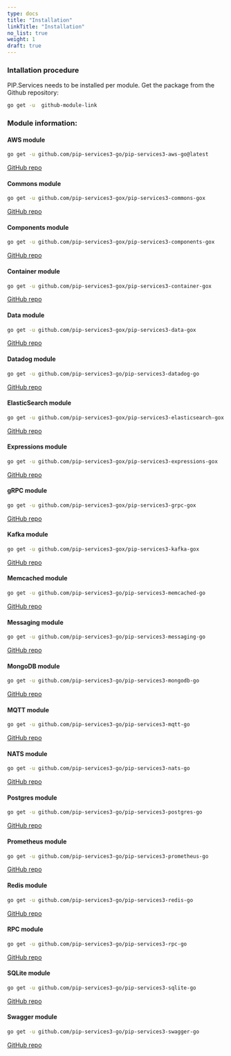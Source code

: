 ```yaml
---
type: docs
title: "Installation"
linkTitle: "Installation" 
no_list: true
weight: 1
draft: true
---
```


### Intallation procedure

PIP.Services needs to be installed per module. Get the package from the Github repository:

```bash
go get -u  github-module-link
```


### Module information:


#### AWS module

```bash
go get -u github.com/pip-services3-go/pip-services3-aws-go@latest
```
[GitHub repo](https://github.com/pip-services3-go/pip-services3-aws-go)

#### Commons module

```bash
go get -u github.com/pip-services3-gox/pip-services3-commons-gox
```
[GitHub repo](https://github.com/pip-services3-gox/pip-services3-commons-gox)

#### Components module 
```bash
go get -u github.com/pip-services3-gox/pip-services3-components-gox
```
[GitHub repo](https://github.com/pip-services3-gox/pip-services3-components-gox)

#### Container module
```bash
go get -u github.com/pip-services3-gox/pip-services3-container-gox
```
[GitHub repo](https://github.com/pip-services3-gox/pip-services3-container-gox)

#### Data module
```bash
go get -u github.com/pip-services3-gox/pip-services3-data-gox
```
[GitHub repo](https://github.com/pip-services3-gox/pip-services3-data-gox)

#### Datadog module
```bash
go get -u github.com/pip-services3-go/pip-services3-datadog-go
```
[GitHub repo](https://github.com/pip-services3-go/pip-services3-datadog-go)

#### ElasticSearch module
```bash
go get -u github.com/pip-services3-gox/pip-services3-elasticsearch-gox
```
[GitHub repo](https://github.com/pip-services3-gox/pip-services3-elasticsearch-gox)

#### Expressions module
```bash
go get -u github.com/pip-services3-gox/pip-services3-expressions-gox
```
[GitHub repo](https://github.com/pip-services3-gox/pip-services3-expressions-gox)

#### gRPC module
```bash
go get -u github.com/pip-services3-gox/pip-services3-grpc-gox
```
[GitHub repo](https://github.com/pip-services3-gox/pip-services3-grpc-gox)

#### Kafka module
```bash
go get -u github.com/pip-services3-gox/pip-services3-kafka-gox
```
[GitHub repo](https://github.com/pip-services3-gox/pip-services3-kafka-gox)

#### Memcached module
```bash
go get -u github.com/pip-services3-go/pip-services3-memcached-go
```
[GitHub repo](https://github.com/pip-services3-go/pip-services3-memcached-go)

#### Messaging module
```bash
go get -u github.com/pip-services3-go/pip-services3-messaging-go
```
[GitHub repo](https://github.com/pip-services3-go/pip-services3-messaging-go)

#### MongoDB module
```bash
go get -u github.com/pip-services3-go/pip-services3-mongodb-go
```
[GitHub repo](https://github.com/pip-services3-go/pip-services3-mongodb-go)

#### MQTT module
```bash
go get -u github.com/pip-services3-go/pip-services3-mqtt-go
```
[GitHub repo](https://github.com/pip-services3-go/pip-services3-mqtt-go)

#### NATS module
```bash
go get -u github.com/pip-services3-go/pip-services3-nats-go
```
[GitHub repo](https://github.com/pip-services3-go/pip-services3-nats-go)

#### Postgres module
```bash
go get -u github.com/pip-services3-go/pip-services3-postgres-go
```
[GitHub repo](https://github.com/pip-services3-go/pip-services3-postgres-go)

#### Prometheus module
```bash
go get -u github.com/pip-services3-go/pip-services3-prometheus-go
```
[GitHub repo](https://github.com/pip-services3-go/pip-services3-prometheus-go)

#### Redis module
```bash
go get -u github.com/pip-services3-go/pip-services3-redis-go
```
[GitHub repo](https://github.com/pip-services3-go/pip-services3-redis-go)

#### RPC module
```bash
go get -u github.com/pip-services3-go/pip-services3-rpc-go
```
[GitHub repo](https://github.com/pip-services3-go/pip-services3-rpc-go)

#### SQLite module
```bash
go get -u github.com/pip-services3-go/pip-services3-sqlite-go
```
[GitHub repo](https://github.com/pip-services3-go/pip-services3-sqlite-go)


#### Swagger module
```bash
go get -u github.com/pip-services3-go/pip-services3-swagger-go
```
[GitHub repo](https://github.com/pip-services3-go/pip-services3-swagger-go)
